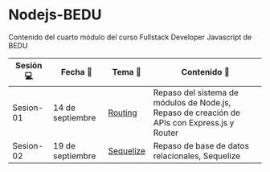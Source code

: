 # Nodejs-BEDU
Contenido del cuarto módulo del curso Fullstack Developer Javascript de BEDU

| Sesión :computer: | Fecha :floppy_disk: | Tema :crystal_ball: | Contenido :book: |
| --------------- |--------------- | ------------- | ------------- |
| Sesion-01 | 14 de septiembre | [Routing](https://github.com/mibarra24/Nodejs-BEDU/tree/main/sesion-01-routing) | Repaso del sistema de módulos de Node.js, Repaso de creación de APIs con Express.js y Router |
| Sesion-02 | 19 de septiembre | [Sequelize](https://github.com/mibarra24/Nodejs-BEDU/tree/main/sesion-01-sequelize) | Repaso de base de datos relacionales, Sequelize |